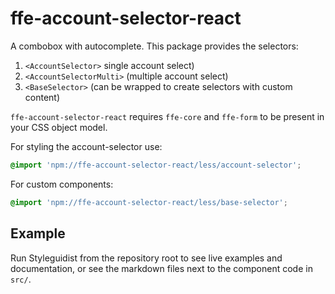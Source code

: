 # ffe-account-selector-react

A combobox with autocomplete. This package provides the selectors:

1. `<AccountSelector>` single account select)
2. `<AccountSelectorMulti>` (multiple account select)
3. `<BaseSelector>` (can be wrapped to create selectors with custom content)

`ffe-account-selector-react` requires `ffe-core` and `ffe-form` to be present in your CSS object model.

For styling the account-selector use:

```css
@import 'npm://ffe-account-selector-react/less/account-selector';
```

For custom components:

```css
@import 'npm://ffe-account-selector-react/less/base-selector';
```

## Example

Run Styleguidist from the repository root to see live examples and documentation,
or see the markdown files next to the component code in `src/`.

